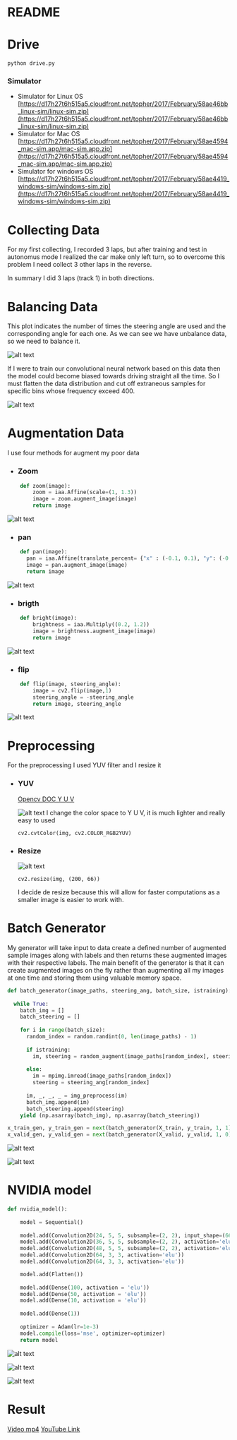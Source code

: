 [//]: # (Image References)

[video1]: ./output_vid/output_vid.mp4 "videomp4"
[video2]: https://www.youtube.com/watch?v=T9FdAELz1KA "videoYT"
[image1]: ./demo/plthist.png "Collecte"
[image2]: ./demo/plthistremoved.png "Balance"
[image3]: ./demo/trainandvalid.png "Train&Valid"
[image4]: ./demo/zoomed.png "zoom"
[image5]: ./demo/panned.png "panned"
[image6]: ./demo/bright.png "brightness"
[image7]: ./demo/flipped.png "flipped"
[image8]: ./demo/YUV.png "YUV"
[image9]: ./demo/resizeandpreproc.png "resizeandpreproc"
[image10]: ./demo/generator.png "generator"
[image11]: ./demo/summary.png "summary"
[image12]: ./demo/tensorboardMainGraph_1.png "graph"
[image13]: ./demo/plttrainvalid.png "plt_valid&train"
[link1]: https://docs.opencv.org/ref/2.4.13.3/d0/de9/structcv_1_1gpu_1_1device_1_1color__detail_1_1RGB2YUV.html "RGB2YUV"

# README

# Drive

`python drive.py`
### Simulator
- Simulator for Linux OS [https://d17h27t6h515a5.cloudfront.net/topher/2017/February/58ae46bb_linux-sim/linux-sim.zip](https://d17h27t6h515a5.cloudfront.net/topher/2017/February/58ae46bb_linux-sim/linux-sim.zip)
- Simulator for Mac OS [https://d17h27t6h515a5.cloudfront.net/topher/2017/February/58ae4594_mac-sim.app/mac-sim.app.zip](https://d17h27t6h515a5.cloudfront.net/topher/2017/February/58ae4594_mac-sim.app/mac-sim.app.zip)
- Simulator for windows OS [https://d17h27t6h515a5.cloudfront.net/topher/2017/February/58ae4419_windows-sim/windows-sim.zip](https://d17h27t6h515a5.cloudfront.net/topher/2017/February/58ae4419_windows-sim/windows-sim.zip)
# Collecting Data

For my first collecting, I recorded 3 laps, but after training and test in autonomus mode I realized the car make only left turn, so to overcome this problem I need collect 3 other laps in the reverse.

In summary I did 3 laps (track 1) in both directions.


# Balancing Data
This plot indicates the number of times the steering angle are used and the corresponding angle for each one.
As we can see we have unbalance data, so we need to balance it.


![alt text][image1]

If I were to train our convolutional neural network based on this data then the model could become biased towards driving straight all the time. So I must flatten the data distribution and cut off extraneous samples for specific bins whose frequency exceed 400.

![alt text][image2]





# Augmentation Data
I use four methods for augment my poor data

- ### Zoom

```python
    def zoom(image):
        zoom = iaa.Affine(scale=(1, 1.3))
        image = zoom.augment_image(image)
        return image
```
![alt text][image4]


- ### pan
```python
    def pan(image):
      pan = iaa.Affine(translate_percent= {"x" : (-0.1, 0.1), "y": (-0.1, 0.1)})
      image = pan.augment_image(image)
      return image
```
![alt text][image5]


- ### brigth

```python
    def bright(image):
        brightness = iaa.Multiply((0.2, 1.2))
        image = brightness.augment_image(image)
        return image
```
![alt text][image6]



- ### flip

```python
    def flip(image, steering_angle):
        image = cv2.flip(image,1)
        steering_angle = -steering_angle
        return image, steering_angle
```
![alt text][image7]



# Preprocessing

For the preprocessing I used YUV filter and I resize it

- ### YUV  

    [Opencv DOC Y U V][link1]

    ![alt text][image8] I change the color space to Y U V, it is much lighter and really easy to used

    ```
    cv2.cvtColor(img, cv2.COLOR_RGB2YUV)
    ```

- ### Resize

    ![alt text][image9]

    ```
    cv2.resize(img, (200, 66))
    ```
    I decide de resize because this will allow for faster computations as a smaller image is easier to work with.

# Batch Generator

My generator will take input to data create a defined number of augmented sample images along with labels and then returns these augmented images with their respective labels.
The main benefit of the generator is that it can create augmented images on the fly rather than augmenting all my images at one time and storing them using valuable memory space.

```python
def batch_generator(image_paths, steering_ang, batch_size, istraining):
  
  while True:
    batch_img = []
    batch_steering = []
    
    for i in range(batch_size):
      random_index = random.randint(0, len(image_paths) - 1)
      
      if istraining:
        im, steering = random_augment(image_paths[random_index], steering_ang[random_index])
     
      else:
        im = mpimg.imread(image_paths[random_index])
        steering = steering_ang[random_index]
      
      im, _, _, _ = img_preprocess(im)
      batch_img.append(im)
      batch_steering.append(steering)
    yield (np.asarray(batch_img), np.asarray(batch_steering))  

x_train_gen, y_train_gen = next(batch_generator(X_train, y_train, 1, 1))
x_valid_gen, y_valid_gen = next(batch_generator(X_valid, y_valid, 1, 0))

```

![alt text][image10]

![alt text][image3]
# NVIDIA model



```python
def nvidia_model():
    
    model = Sequential()
    
    model.add(Convolution2D(24, 5, 5, subsample=(2, 2), input_shape=(66, 200, 3), activation='elu'))
    model.add(Convolution2D(36, 5, 5, subsample=(2, 2), activation='elu'))
    model.add(Convolution2D(48, 5, 5, subsample=(2, 2), activation='elu'))
    model.add(Convolution2D(64, 3, 3, activation='elu'))
    model.add(Convolution2D(64, 3, 3, activation='elu'))

    model.add(Flatten())
  
    model.add(Dense(100, activation = 'elu'))
    model.add(Dense(50, activation = 'elu'))
    model.add(Dense(10, activation = 'elu'))
    
    model.add(Dense(1))
    
    optimizer = Adam(lr=1e-3)
    model.compile(loss='mse', optimizer=optimizer)
    return model
```


![alt text][image11]

![alt text][image13]

![alt text][image12]


# Result


[Video mp4][video1]
[YouTube Link][video2]